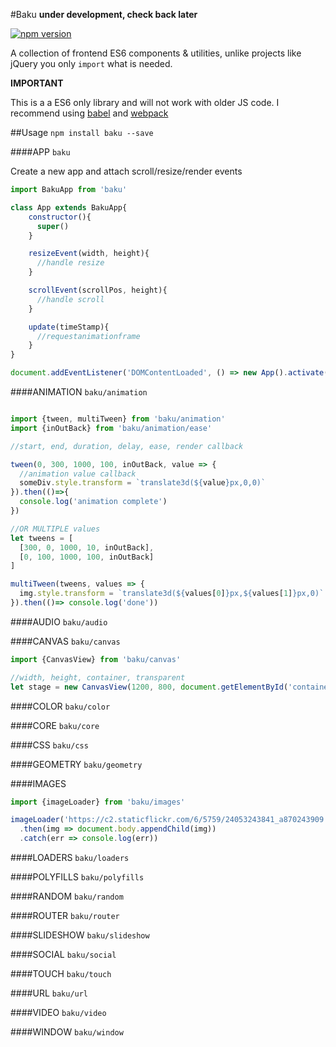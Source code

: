#Baku
**under development, check back later**

[![npm version](https://badge.fury.io/js/baku.svg)](https://badge.fury.io/js/baku)

A collection of frontend ES6 components & utilities, unlike projects like jQuery you only `import` what is needed.

**IMPORTANT**

This is a a ES6 only library and will not work with older JS code.
I recommend using [babel](https://github.com/babel/babel) and [webpack](https://github.com/webpack/webpack)

##Usage
`npm install baku --save`

####APP
`baku`

Create a new app and attach scroll/resize/render events

```javascript
import BakuApp from 'baku'

class App extends BakuApp{
    constructor(){
      super()
    }

    resizeEvent(width, height){
      //handle resize
    }

    scrollEvent(scrollPos, height){
      //handle scroll
    }

    update(timeStamp){
      //requestanimationframe
    }
}

document.addEventListener('DOMContentLoaded', () => new App().activate(), false)

```

####ANIMATION
`baku/animation`

```javascript

import {tween, multiTween} from 'baku/animation'
import {inOutBack} from 'baku/animation/ease'

//start, end, duration, delay, ease, render callback

tween(0, 300, 1000, 100, inOutBack, value => {
  //animation value callback
  someDiv.style.transform = `translate3d(${value}px,0,0)`
}).then(()=>{
  console.log('animation complete')
})

//OR MULTIPLE values
let tweens = [
  [300, 0, 1000, 10, inOutBack],
  [0, 100, 1000, 100, inOutBack]
]

multiTween(tweens, values => {
  img.style.transform = `translate3d(${values[0]}px,${values[1]}px,0)`
}).then(()=> console.log('done'))

```

####AUDIO
`baku/audio`

####CANVAS
`baku/canvas`

```javascript
import {CanvasView} from 'baku/canvas'

//width, height, container, transparent
let stage = new CanvasView(1200, 800, document.getElementById('container'), false)


```

####COLOR
`baku/color`

####CORE
`baku/core`

####CSS
`baku/css`

####GEOMETRY
`baku/geometry`

####IMAGES
```javascript
import {imageLoader} from 'baku/images'

imageLoader('https://c2.staticflickr.com/6/5759/24053243841_a870243909.jpg')
  .then(img => document.body.appendChild(img))
  .catch(err => console.log(err))
```

####LOADERS
`baku/loaders`

####POLYFILLS
`baku/polyfills`

####RANDOM
`baku/random`

####ROUTER
`baku/router`

####SLIDESHOW
`baku/slideshow`

####SOCIAL
`baku/social`

####TOUCH
`baku/touch`

####URL
`baku/url`

####VIDEO
`baku/video`

####WINDOW
`baku/window`
